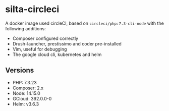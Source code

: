 # silta-circleci
A docker image used circleCI, based on `circleci/php:7.3-cli-node` with the following additions:

- Composer configured correctly
- Drush-launcher, prestissimo and coder pre-installed
- Vim, useful for debugging
- The google cloud cli, kubernetes and helm

## Versions
- PHP: 7.3.23
- Composer: 2.x
- Node: 14.15.0
- GCloud: 392.0.0-0
- Helm: v3.6.3
